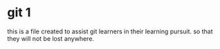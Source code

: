 # git 1

this is a file created to assist git learners in their learning pursuit. so that they will not be lost anywhere.
